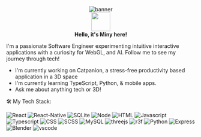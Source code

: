 <div><center>
<img src="https://raw.githubusercontent.com/mayankchaudhary26/Cool-Readme-ideas/refs/heads/master/data/lofi.gif" alt="banner"/>
</center>
</div>
<center><img src="https://user-images.githubusercontent.com/5713670/87202985-820dcb80-c2b6-11ea-9f56-7ec461c497c3.gif" width="50px"/></center>
<b><center>
Hello, it's Miny here!</center> </b>

I'm a passionate Software Engineer experimenting intuitive interactive applications with a curiosity for WebGL, and AI. Follow me to see my journey through tech!

- I'm currently working on Catpanion, a stress-free productivity based application in a 3D space
- I'm currently learning TypeScript, Python, & mobile apps. 
- Ask me about anything tech or 3D! 

:hammer_and_wrench: My Tech Stack:
<div>
<img alt="React" src="https://img.shields.io/badge/React-61DAFB?logo=react&logoColor=white&style=for-the-badge" />
  <img alt="React-Native" src="https://img.shields.io/badge/ReactNative-61DAFB?logo=react&logoColor=white&style=for-the-badge" />
    <img alt="SQLite" src="https://img.shields.io/badge/SQLite-61DAFB?logo=react&logoColor=white&style=for-the-badge" />
<img alt="Node" src="https://img.shields.io/badge/Node.js-5FA04E?logo=node.js&logoColor=white&style=for-the-badge" />
<img alt="HTML" src="https://img.shields.io/badge/HTML5-E34F26?logo=HTML5&logoColor=white&style=for-the-badge" />
<img alt="Javascript" src="https://img.shields.io/badge/Javascript-F7DF1E?logo=javascript&logoColor=white&style=for-the-badge" />
<img alt="Typescript" src="https://img.shields.io/badge/Typescript-5FA04E?logo=typescript&logoColor=white&style=for-the-badge" />
<img alt="CSS" src="https://img.shields.io/badge/CSS-663399?logo=CSS&logoColor=white&style=for-the-badge" />
<img alt="SCSS" src="https://img.shields.io/badge/SASS-CC6699?logo=SASS&logoColor=white&style=for-the-badge" />
<img alt="MySQL" src="https://img.shields.io/badge/MYSQL-4479A1?logo=mysql&logoColor=white&style=for-the-badge" />
<img alt="threejs" src="https://img.shields.io/badge/THREE.JS-000000?logo=three.js&logoColor=white&style=for-the-badge" />
<img alt="r3f" src="https://img.shields.io/badge/REACT THREE FIBER-002157?logo=react+three+fiber&logoColor=white&style=for-the-badge" />
<img alt="Python" src="https://img.shields.io/badge/PYTHON-3776AB?logo=python&logoColor=white&style=for-the-badge" />
<img alt="Express" src="https://img.shields.io/badge/EXPRESS-000000?logo=express&logoColor=white&style=for-the-badge" />
<img alt="Blender" src="https://img.shields.io/badge/Blender-E87D0D?logo=Blender&logoColor=white&style=for-the-badge" />
<img alt="vscode" src="https://img.shields.io/badge/Visual Studio-5C2D91?logo=visual+studio&logoColor=white&style=for-the-badge" />
<div>
